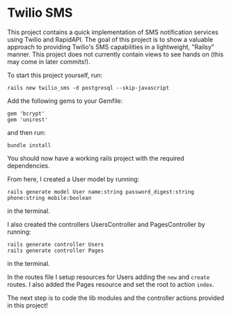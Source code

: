# Twilio SMS

This project contains a quick implementation of SMS notification services using Twilio and RapidAPI. The goal of this project is to show a valuable approach to providing Twilio's SMS capabilities in a lightweight, "Railsy" manner. This project does not currently contain views to see hands on (this may come in later commits!).

To start this project yourself, run:
```
rails new twilio_sms -d postgresql --skip-javascript
```

Add the following gems to your Gemfile:
```
gem 'bcrypt'
gem 'unirest'
```
and then run:
```
bundle install
```
You should now have a working rails project with the required dependencies.

From here, I created a User model by running:
```
rails generate model User name:string password_digest:string phone:string mobile:boolean
```
in the terminal.

I also created the controllers UsersController and PagesController by running:
```
rails generate controller Users
rails generate controller Pages
```
in the terminal.

In the routes file I setup resources for Users adding the `new` and `create` routes. I also added the Pages resource and set the root to action `index`.

The next step is to code the lib modules and the controller actions provided in this project!
